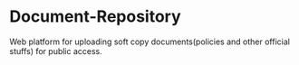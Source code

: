 # Document-Repository
Web platform for uploading soft copy documents(policies and other official stuffs) for public access.
